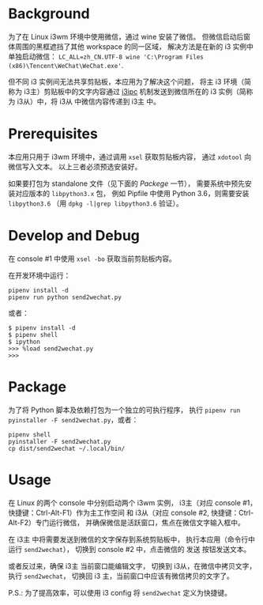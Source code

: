 # Background

为了在 Linux i3wm 环境中使用微信，通过 wine 安装了微信。
但微信启动后窗体周围的黑框遮挡了其他 workspace 的同一区域，
解决方法是在新的 i3 实例中单独启动微信：
`LC_ALL=zh_CN.UTF-8 wine 'C:\Program Files (x86)\Tencent\WeChat\WeChat.exe'`.

但不同 i3 实例间无法共享剪贴板，本应用为了解决这个问题，
将主 i3 环境（简称为 i3主）剪贴板中的文字内容通过 [i3ipc](https://i3wm.org/docs/ipc.html)
机制发送到微信所在的 i3 实例（简称为 i3从）中，将 i3从 中微信内容传递到 i3主 中。

# Prerequisites

本应用只用于 i3wm 环境中，通过调用 `xsel` 获取剪贴板内容，
通过 `xdotool` 向微信写入文本。
以上三者必须预选安装好。

如果要打包为 standalone 文件（见下面的 *Packege* 一节），
需要系统中预先安装对应版本的 `libpython3.x` 包，
例如 Pipfile 中使用 Python 3.6，则需要安装 `libpython3.6`
（用 `dpkg -l|grep libpython3.6` 验证）。

# Develop and Debug

在 console #1 中使用 `xsel -bo` 获取当前剪贴板内容。

在开发环境中运行：
```
pipenv install -d
pipenv run python send2wechat.py
```

或者：
```
$ pipenv install -d
$ pipenv shell
$ ipython
>>> %load send2wechat.py
>>>
```

# Package

为了将 Python 脚本及依赖打包为一个独立的可执行程序，
执行 `pipenv run pyinstaller -F send2wechat.py`，或者：
```
pipenv shell
pyinstaller -F send2wechat.py
cp dist/send2wechat ~/.local/bin/
```

# Usage

在 Linux 的两个 console 中分别启动两个 i3wm 实例，
i3主（对应 console #1，快捷键：Ctrl-Alt-F1）作为主工作空间
和 i3从（对应 console #2, 快捷键：Ctrl-Alt-F2）专门运行微信，
并确保微信是活跃窗口，焦点在微信文字输入框中。

在 i3主 中将需要发送到微信的文字保存到系统剪贴板中，
执行本应用（命令行中运行 `send2wechat`），
切换到 console #2 中，点击微信的 发送 按钮发送文本。

或者反过来，确保 i3主 当前窗口能编辑文字，
切换到 i3从，在微信中拷贝文字，执行 `send2wechat`，
切换回 i3 主，当前窗口中应该有微信拷贝的文字了。

P.S.: 为了提高效率，可以使用 i3 config 将 `send2wechat` 定义为快捷键。
